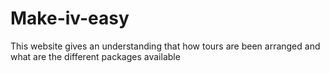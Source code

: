 # Make-iv-easy
This website gives an understanding that how tours are been arranged and what are the different packages available
